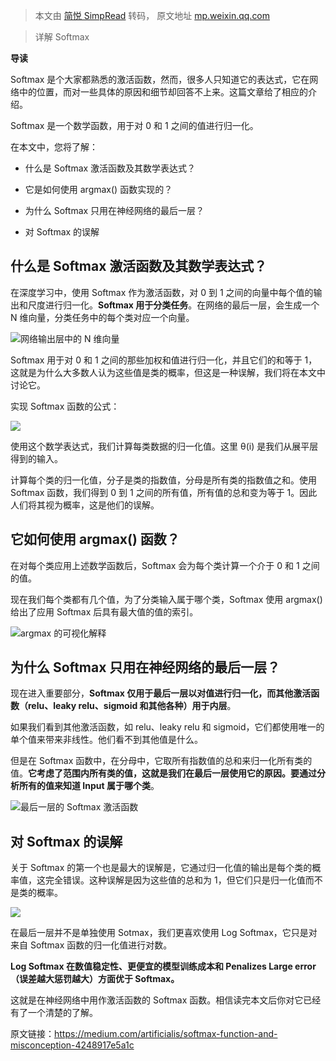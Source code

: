 > 本文由 [简悦 SimpRead](http://ksria.com/simpread/) 转码， 原文地址 [mp.weixin.qq.com](https://mp.weixin.qq.com/s/KaJGNZ8x9CtsSFDQYcYq-w)

> 详解 Softmax

**导读** 

Softmax 是个大家都熟悉的激活函数，然而，很多人只知道它的表达式，它在网络中的位置，而对一些具体的原因和细节却回答不上来。这篇文章给了相应的介绍。 

Softmax 是一个数学函数，用于对 0 和 1 之间的值进行归一化。

在本文中，您将了解：

*   什么是 Softmax 激活函数及其数学表达式？
    
*   它是如何使用 argmax() 函数实现的？
    
*   为什么 Softmax 只用在神经网络的最后一层？
    
*   对 Softmax 的误解
    

什么是 Softmax 激活函数及其数学表达式？
------------------------

在深度学习中，使用 Softmax 作为激活函数，对 0 到 1 之间的向量中每个值的输出和尺度进行归一化。**Softmax 用于分类任务**。在网络的最后一层，会生成一个 N 维向量，分类任务中的每个类对应一个向量。

![](https://mmbiz.qpic.cn/sz_mmbiz_jpg/gYUsOT36vfq8debSx7RJV8NahibXzTMAYKAKX1Ypt6f4f3nOYg48I5cLdax4aBlCTwXrnN8C784j0dzvUIkAM9w/640?wx_fmt=jpeg)网络输出层中的 N 维向量

Softmax 用于对 0 和 1 之间的那些加权和值进行归一化，并且它们的和等于 1，这就是为什么大多数人认为这些值是类的概率，但这是一种误解，我们将在本文中讨论它。

实现 Softmax 函数的公式：

![](https://mmbiz.qpic.cn/sz_mmbiz_jpg/gYUsOT36vfq8debSx7RJV8NahibXzTMAYE8PhxiapwKLBIR5OicYuslZW7drSsWGn9Wfe3uaX13U66nUL2ic6UpnsQ/640?wx_fmt=jpeg)

使用这个数学表达式，我们计算每类数据的归一化值。这里 θ(i) 是我们从展平层得到的输入。

计算每个类的归一化值，分子是类的指数值，分母是所有类的指数值之和。使用 Softmax 函数，我们得到 0 到 1 之间的所有值，所有值的总和变为等于 1。因此人们将其视为概率，这是他们的误解。

**它如何使用 argmax() 函数？**
----------------------

在对每个类应用上述数学函数后，Softmax 会为每个类计算一个介于 0 和 1 之间的值。

现在我们每个类都有几个值，为了分类输入属于哪个类，Softmax 使用 argmax() 给出了应用 Softmax 后具有最大值的值的索引。

![](https://mmbiz.qpic.cn/sz_mmbiz_jpg/gYUsOT36vfq8debSx7RJV8NahibXzTMAY2brebPGSjficibocbwXF7TJkbfPibIGR3pfzHPOX5ewxZUOyrkTicHCicuA/640?wx_fmt=jpeg)argmax 的可视化解释

**为什么 Softmax 只用在神经网络的最后一层？**
-----------------------------

现在进入重要部分，**Softmax 仅用于最后一层以对值进行归一化，而其他激活函数（relu、leaky relu、sigmoid 和其他各种）用于内层**。

如果我们看到其他激活函数，如 relu、leaky relu 和 sigmoid，它们都使用唯一的单个值来带来非线性。他们看不到其他值是什么。

但是在 Softmax 函数中，在分母中，它取所有指数值的总和来归一化所有类的值。**它考虑了范围内所有类的值，这就是我们在最后一层使用它的原因。要通过分析所有的值来知道 Input 属于哪个类**。

![](https://mmbiz.qpic.cn/sz_mmbiz_jpg/gYUsOT36vfq8debSx7RJV8NahibXzTMAY7fCnyiccnGRILTnglrEZPU9DyIyRvYp1ciaRJOeibATDERDLqB2Prf3rw/640?wx_fmt=jpeg)最后一层的 Softmax 激活函数

**对 Softmax 的误解**
-----------------

关于 Softmax 的第一个也是最大的误解是，它通过归一化值的输出是每个类的概率值，这完全错误。这种误解是因为这些值的总和为 1，但它们只是归一化值而不是类的概率。

![](https://mmbiz.qpic.cn/sz_mmbiz_jpg/gYUsOT36vfq8debSx7RJV8NahibXzTMAYJyLODS9tUmOpQfxwLygNmRXqsRk4ED2gZqjVyXT5cJ4qZ5fiaicf6LOA/640?wx_fmt=jpeg)

在最后一层并不是单独使用 Sotmax，我们更喜欢使用 Log Softmax，它只是对来自 Softmax 函数的归一化值进行对数。

**Log Softmax 在数值稳定性、更便宜的模型训练成本和 Penalizes Large error（误差越大惩罚越大）方面优于 Softmax。**

这就是在神经网络中用作激活函数的 Softmax 函数。相信读完本文后你对它已经有了一个清楚的了解。

原文链接：https://medium.com/artificialis/softmax-function-and-misconception-4248917e5a1c
